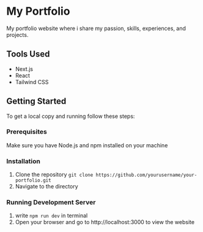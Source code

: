 # My Portfolio
My portfolio website where i share my passion, skills, experiences, and projects.

## Tools Used
- Next.js
- React
- Tailwind CSS

## Getting Started
To get a local copy and running follow these steps:

### Prerequisites
Make sure you have Node.js and npm installed on your machine

### Installation
1. Clone the repository
    `git clone https://github.com/yourusername/your-portfolio.git`
2. Navigate to the directory

### Running Development Server
1. write `npm run dev` in terminal
2. Open your browser and go to http://localhost:3000 to view the website
